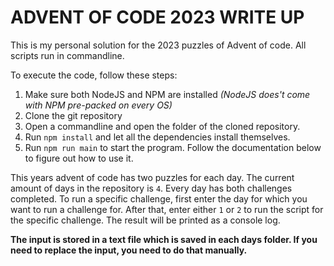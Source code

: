 # ADVENT OF CODE 2023 WRITE UP

This is my personal solution for the 2023 puzzles of Advent of code. All scripts run in commandline.

To execute the code, follow these steps:

1. Make sure both NodeJS and NPM are installed *(NodeJS does't come with NPM pre-packed on every OS)*
2. Clone the git repository
3. Open a commandline and open the folder of the cloned repository.
4. Run `npm install` and let all the dependencies install themselves.
5. Run `npm run main` to start the program. Follow the documentation below to figure out how to use it.

This years advent of code has two puzzles for each day. The current amount of days in the repository is `4`. Every day has both challenges completed.
To run a specific challenge, first enter the day for which you want to run a challenge for. After that, enter either `1` or `2` to run the script for the specific challenge. The result will be printed as a console log.

**The input is stored in a text file which is saved in each days folder. If you need to replace the input, you need to do that manually.**